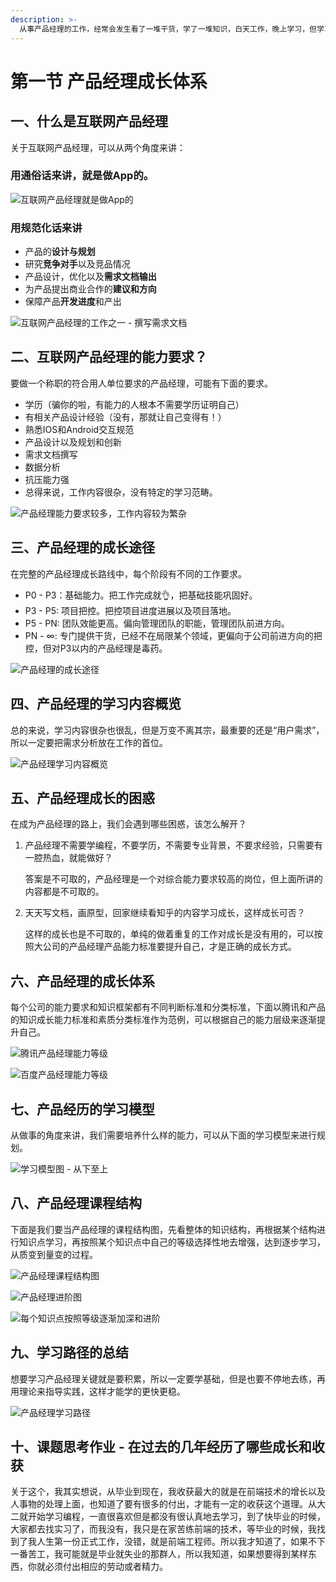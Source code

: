 ```yaml
---
description: >-
  从事产品经理的工作，经常会发生看了一堆干货，学了一堆知识，白天工作，晚上学习，但学习的内容很少对工作有帮忙。不得不让我们思考，产品经理到底是做什么的，产品经理在公司中，在市场中到底是充当什么样的角色，拥有什么样的价值呢？
---
```


# 第一节 产品经理成长体系

## 一、什么是互联网产品经理

关于互联网产品经理，可以从两个角度来讲：

### 用通俗话来讲，就是做App的。

![&#x4E92;&#x8054;&#x7F51;&#x4EA7;&#x54C1;&#x7ECF;&#x7406;&#x5C31;&#x662F;&#x505A;App&#x7684;](../.gitbook/assets/img.jpeg)

### 用规范化话来讲

* 产品的**设计与规划**
* 研究**竞争对手**以及竞品情况
* 产品设计，优化以及**需求文档输出**
* 为产品提出商业合作的**建议和方向**
* 保障产品**开发进度**和产出

![&#x4E92;&#x8054;&#x7F51;&#x4EA7;&#x54C1;&#x7ECF;&#x7406;&#x7684;&#x5DE5;&#x4F5C;&#x4E4B;&#x4E00; - &#x64B0;&#x5199;&#x9700;&#x6C42;&#x6587;&#x6863;](../.gitbook/assets/requirement_doc.jpg)

## 二、互联网产品经理的能力要求？

要做一个称职的符合用人单位要求的产品经理，可能有下面的要求。

* 学历（骗你的啦，有能力的人根本不需要学历证明自己）
* 有相关产品设计经验（没有，那就让自己变得有！）
* 熟悉IOS和Android交互规范
* 产品设计以及规划和创新
* 需求文档撰写
* 数据分析
* 抗压能力强
* 总得来说，工作内容很杂，没有特定的学习范畴。

![&#x4EA7;&#x54C1;&#x7ECF;&#x7406;&#x80FD;&#x529B;&#x8981;&#x6C42;&#x8F83;&#x591A;&#xFF0C;&#x5DE5;&#x4F5C;&#x5185;&#x5BB9;&#x8F83;&#x4E3A;&#x7E41;&#x6742;](../.gitbook/assets/product_manager.webp)

## 三、产品经理的成长途径

在完整的产品经理成长路线中，每个阶段有不同的工作要求。

* P0 - P3：基础能力。把工作完成就👌，把基础技能巩固好。
* P3 - P5:   项目把控。把控项目进度进展以及项目落地。
* P5 - PN:  团队效能更高。偏向管理团队的职能，管理团队前进方向。
* PN  - ∞: 专门提供干货，已经不在局限某个领域，更偏向于公司前进方向的把控，但对P3以内的产品经理是毒药。

![&#x4EA7;&#x54C1;&#x7ECF;&#x7406;&#x7684;&#x6210;&#x957F;&#x9014;&#x5F84;](../.gitbook/assets/chan-pin-jing-li-cheng-chang-lu-xian.png)

## 四、产品经理的学习内容概览

总的来说，学习内容很杂也很乱，但是万变不离其宗，最重要的还是“用户需求”，所以一定要把需求分析放在工作的首位。

![&#x4EA7;&#x54C1;&#x7ECF;&#x7406;&#x5B66;&#x4E60;&#x5185;&#x5BB9;&#x6982;&#x89C8;](../.gitbook/assets/chan-pin-jing-li-de-xue-xi-nei-rong.png)

## 五、产品经理成长的困惑

在成为产品经理的路上，我们会遇到哪些困惑，该怎么解开？

1. 产品经理不需要学编程，不要学历，不需要专业背景，不要求经验，只需要有一腔热血，就能做好？

   答案是不可取的，产品经理是一个对综合能力要求较高的岗位，但上面所讲的内容都是不可取的。

2. 天天写文档，画原型，回家继续看知乎的内容学习成长，这样成长可否？

   这样的成长也是不可取的，单纯的做着重复的工作对成长是没有用的，可以按照大公司的产品经理产品能力标准要提升自己，才是正确的成长方式。

## 六、产品经理的成长体系

每个公司的能力要求和知识框架都有不同判断标准和分类标准，下面以腾讯和产品的知识成长能力标准和素质分类标准作为范例，可以根据自己的能力层级来逐渐提升自己。

![&#x817E;&#x8BAF;&#x4EA7;&#x54C1;&#x7ECF;&#x7406;&#x80FD;&#x529B;&#x7B49;&#x7EA7;](../.gitbook/assets/teng-xun-chan-pin.png)

![&#x767E;&#x5EA6;&#x4EA7;&#x54C1;&#x7ECF;&#x7406;&#x80FD;&#x529B;&#x7B49;&#x7EA7;](../.gitbook/assets/bai-du-chan-pin-jing-li.png)

## 七、产品经历的学习模型

从做事的角度来讲，我们需要培养什么样的能力，可以从下面的学习模型来进行规划。

![&#x5B66;&#x4E60;&#x6A21;&#x578B;&#x56FE; - &#x4ECE;&#x4E0B;&#x81F3;&#x4E0A;](../.gitbook/assets/xue-xi-jia-gou-tu.png)

## 八、产品经理课程结构

下面是我们要当产品经理的课程结构图，先看整体的知识结构，再根据某个结构进行知识点学习，再按照某个知识点中自己的等级选择性地去增强，达到逐步学习，从质变到量变的过程。

![&#x4EA7;&#x54C1;&#x7ECF;&#x7406;&#x8BFE;&#x7A0B;&#x7ED3;&#x6784;&#x56FE;](../.gitbook/assets/chan-pin-jing-li-ke-cheng-jie-gou-tu.png)

![&#x4EA7;&#x54C1;&#x7ECF;&#x7406;&#x8FDB;&#x9636;&#x56FE;](../.gitbook/assets/chan-pin-jing-li-jin-jie.png)

![&#x6BCF;&#x4E2A;&#x77E5;&#x8BC6;&#x70B9;&#x6309;&#x7167;&#x7B49;&#x7EA7;&#x9010;&#x6E10;&#x52A0;&#x6DF1;&#x548C;&#x8FDB;&#x9636;](../.gitbook/assets/image.png)

## 九、学习路径的总结

想要学习产品经理关键就是要积累，所以一定要学基础，但是也要不停地去练，再用理论来指导实践，这样才能学的更快更稳。

![&#x4EA7;&#x54C1;&#x7ECF;&#x7406;&#x5B66;&#x4E60;&#x8DEF;&#x5F84;](../.gitbook/assets/image%20%281%29.png)

## 十、课题思考作业 -  在过去的几年经历了哪些成长和收获

关于这个，我其实想说，从毕业到现在，我收获最大的就是在前端技术的增长以及人事物的处理上面，也知道了要有很多的付出，才能有一定的收获这个道理。从大二就开始学习编程，一直很喜欢但是都没有很认真地去学习，到了快毕业的时候，大家都去找实习了，而我没有，我只是在家苦练前端的技术，等毕业的时候，我找到了我人生第一份正式工作，没错，就是前端工程师。所以我才知道了，如果不下一番苦工，我可能就是毕业就失业的那群人，所以我知道，如果想要得到某样东西，你就必须付出相应的劳动或者精力。

